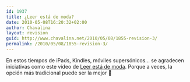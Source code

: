 ```yaml
---
id: 1937
title: ¿Leer está de moda?
date: 2010-05-08T16:20:32+02:00
author: Chavalina
layout: revision
guid: http://www.chavalina.net/2010/05/08/1855-revision-3/
permalink: /2010/05/08/1855-revision-3/
---
```

En estos tiempos de iPads, Kindles, móviles supersónicos… se agradecen iniciativas como este vídeo de <a href="http://leerestademoda.com/" target="_blank">Leer está de moda</a>. Porque a veces, la opción más tradicional puede ser la mejor 🙂